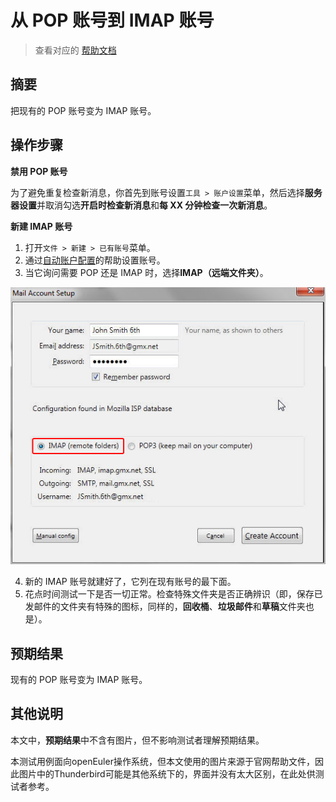 # 从 POP 账号到 IMAP 账号

> 查看对应的 [帮助文档](https://support.mozilla.org/zh-CN/kb/pop-imap)

## 摘要

把现有的 POP 账号变为 IMAP 账号。

## 操作步骤

**禁用 POP 账号**

为了避免重复检查新消息，你首先到账号设置`工具 > 账户设置`菜单，然后选择**服务器设置**并取消勾选**开启时检查新消息**和**每 XX 分钟检查一次新消息**。

**新建 IMAP 账号**

1. 打开`文件 > 新建 > 已有账号`菜单。
2. 通过[自动账户配置](https://github.com/GICEGreenIce/RISCV-testcase/blob/master/Thunderbird/testcase/%E8%87%AA%E5%8A%A8%E8%B4%A6%E6%88%B7%E9%85%8D%E7%BD%AE.md)的帮助设置账号。
3. 当它询问需要 POP 还是 IMAP 时，选择**IMAP（远端文件夹）**。

![POP-IMAP-1](./img/POP-IMAP-1.png)

4. 新的 IMAP 账号就建好了，它列在现有账号的最下面。
5. 花点时间测试一下是否一切正常。检查特殊文件夹是否正确辨识（即，保存已发邮件的文件夹有特殊的图标，同样的，**回收桶**、**垃圾邮件**和**草稿**文件夹也是）。

## 预期结果

现有的 POP 账号变为 IMAP 账号。

## 其他说明

本文中，**预期结果**中不含有图片，但不影响测试者理解预期结果。

本测试用例面向openEuler操作系统，但本文使用的图片来源于官网帮助文件，因此图片中的Thunderbird可能是其他系统下的，界面并没有太大区别，在此处供测试者参考。
